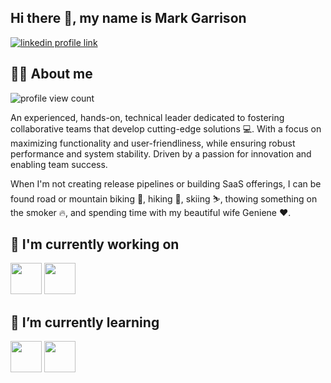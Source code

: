 ## Hi there 👋, my name is Mark Garrison

[![linkedin profile link](https://img.shields.io/badge/LinkedIn-0077B5?style=for-the-badge&logo=linkedin&logoColor=white)](https://www.linkedin.com/in/markgarrison)

## 🙋‍♂️ About me

![profile view count](https://komarev.com/ghpvc/?username=garrmark)

An experienced, hands-on, technical leader dedicated to fostering collaborative teams that develop cutting-edge solutions 💻. With a focus on maximizing functionality and user-friendliness, while ensuring robust performance and system stability. Driven by a passion for innovation and enabling team success.

When I'm not creating release pipelines or building SaaS offerings, I can be found road or mountain biking 🚴, hiking 🚶, skiing ⛷️, thowing something on the smoker 🔥, and spending time with my beautiful wife Geniene ❤️.

## 🔭 I'm currently working on

[<img src="https://icon.icepanel.io/Technology/svg/Argo-CD.svg" height="50px">](https://argoproj.github.io/cd/)
[<img src="https://avatars.githubusercontent.com/u/45158470?s=200&v=4" height="50px">](https://www.crossplane.io/)

## 🌱 I’m currently learning

[<img src="https://api.iconify.design/simple-icons:langchain.svg" height="50px">](https://academy.langchain.com/)
[<img src="https://api.iconify.design/logos:neo4j.svg" height="50px">](https://graphacademy.neo4j.com/)

<!---
## 🔨 I've contributed to
-->
